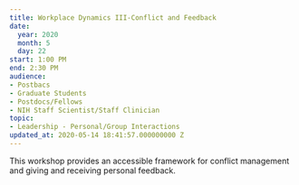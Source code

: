 ```yaml
---
title: Workplace Dynamics III-Conflict and Feedback
date:
  year: 2020
  month: 5
  day: 22
start: 1:00 PM
end: 2:30 PM
audience:
- Postbacs
- Graduate Students
- Postdocs/Fellows
- NIH Staff Scientist/Staff Clinician
topic:
- Leadership - Personal/Group Interactions
updated_at: 2020-05-14 18:41:57.000000000 Z
---
```

This workshop provides an accessible framework for conflict management
and giving and receiving personal feedback. 

 

 
